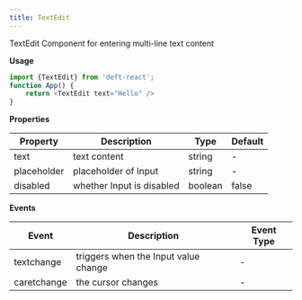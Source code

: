 ```yaml
---
title: TextEdit
---
```


TextEdit Component for entering multi-line text content

**Usage**

```javascript
import {TextEdit} from 'deft-react';
function App() {
    return <TextEdit text="Hello" />
}
```

**Properties**

| Property  | Description               | Type                 | Default |
|-------------|---------------------------|----------------------|---------|
| text        | text content              | string               | -       |
| placeholder | placeholder of Input      | string               | -       |
| disabled    | whether Input is disabled | boolean              | false   |


**Events**

| Event        | Description                          | Event Type |
|-------------|--------------------------------------|------------|
| textchange  | triggers when the Input value change | -          |
| caretchange | the cursor changes                   | -          |